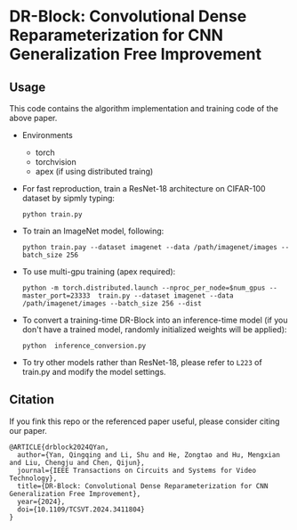 # DR-Block: Convolutional Dense Reparameterization for CNN Generalization Free Improvement

## Usage

This code contains the algorithm implementation and training code of the above paper.

- Environments
  - torch
  - torchvision
  - apex (if using distributed traing)

- For fast reproduction, train a ResNet-18 architecture on CIFAR-100 dataset by sipmly typing:

    ```shell
    python train.py
    ```

- To train an ImageNet model, following:
    ```
    python train.pay --dataset imagenet --data /path/imagenet/images --batch_size 256
    ```

- To use multi-gpu training (apex required):
    ```
    python -m torch.distributed.launch --nproc_per_node=$num_gpus --master_port=23333  train.py --dataset imagenet --data /path/imagenet/images --batch_size 256 --dist
    ```

- To convert a training-time DR-Block into an inference-time model (if you don't have a trained model, randomly initialized weights will be applied):
    ```
    python  inference_conversion.py
    ```

- To try other models rather than ResNet-18, please refer to `L223` of train.py and modify the model settings.

## Citation
If you fink this repo or the referenced paper useful, please consider citing our paper.

```
@ARTICLE{drblock2024QYan,
  author={Yan, Qingqing and Li, Shu and He, Zongtao and Hu, Mengxian and Liu, Chengju and Chen, Qijun},
  journal={IEEE Transactions on Circuits and Systems for Video Technology}, 
  title={DR-Block: Convolutional Dense Reparameterization for CNN Generalization Free Improvement}, 
  year={2024},
  doi={10.1109/TCSVT.2024.3411804}
}
```
